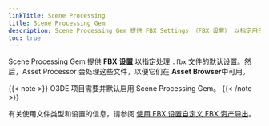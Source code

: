 ```yaml
---
linkTitle: Scene Processing
title: Scene Processing Gem
description: Scene Processing Gem 提供 FBX Settings （FBX 设置） 以指定用于处理角色、网格、运动和 PhysX 的 .fbx 文件的默认设置。
toc: true
---
```


Scene Processing Gem 提供 **FBX 设置** 以指定处理 `.fbx` 文件的默认设置。然后，Asset Processor 会处理这些文件，以便它们在 **Asset Browser**中可用。

{{< note >}}
O3DE 项目需要并默认启用 Scene Processing Gem。
{{< /note >}}

有关使用文件类型和设置的信息，请参阅 [使用 FBX 设置自定义 FBX 资产导出](/docs/user-guide/assets/scene-settings/)。

